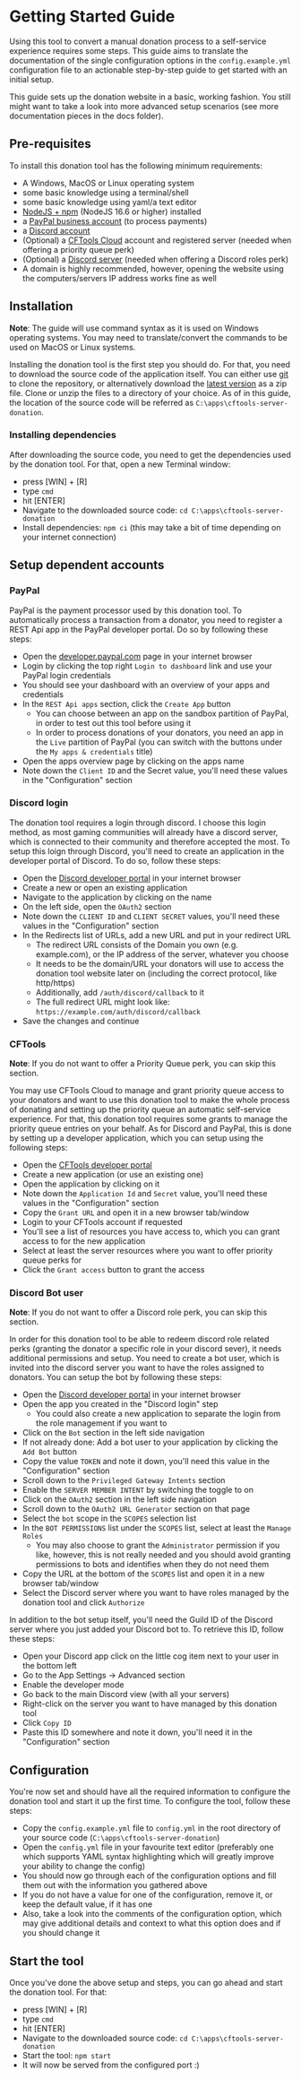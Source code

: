 # Getting Started Guide

Using this tool to convert a manual donation process to a self-service experience requires some steps.
This guide aims to translate the documentation of the single configuration options in the `config.example.yml` configuration file to an actionable step-by-step guide to get started with an initial setup.

This guide sets up the donation website in a basic, working fashion.
You still might want to take a look into more advanced setup scenarios (see more documentation pieces in the docs folder).

## Pre-requisites

To install this donation tool has the following minimum requirements:

* A Windows, MacOS or Linux operating system
* some basic knowledge using a terminal/shell
* some basic knowledge using yaml/a text editor
* [NodeJS + npm](https://nodejs.org/en/download/) (NodeJS 16.6 or higher) installed
* a [PayPal business account](https://developer.paypal.com/developer/accountStatus) (to process payments)
* a [Discord account](https://discord.com/)
* (Optional) a [CFTools Cloud](https://cftools.cloud/) account and registered server (needed when offering a priority queue perk)
* (Optional) a [Discord server](https://discord.com/) (needed when offering a Discord roles perk)
* A domain is highly recommended, however, opening the website using the computers/servers IP address works fine as well

## Installation

**Note**: The guide will use command syntax as it is used on Windows operating systems.
You may need to translate/convert the commands to be used on MacOS or Linux systems.

Installing the donation tool is the first step you should do.
For that, you need to download the source code of the application itself.
You can either use [git](https://git-scm.com/) to clone the repository, or alternatively download the [latest version](https://github.com/FlorianSW/cftools-server-donation/archive/refs/heads/main.zip) as a zip file.
Clone or unzip the files to a directory of your choice.
As of in this guide, the location of the source code will be referred as `C:\apps\cftools-server-donation`.

### Installing dependencies

After downloading the source code, you need to get the dependencies used by the donation tool.
For that, open a new Terminal window:

* press [WIN] + [R]
* type `cmd`
* hit [ENTER]
* Navigate to the downloaded source code: `cd C:\apps\cftools-server-donation`
* Install dependencies: `npm ci` (this may take a bit of time depending on your internet connection)

## Setup dependent accounts

### PayPal

PayPal is the payment processor used by this donation tool.
To automatically process a transaction from a donator, you need to register a REST Api app in the PayPal developer portal.
Do so by following these steps:

* Open the [developer.paypal.com](https://developer.paypal.com/) page in your internet browser
* Login by clicking the top right `Login to dashboard` link and use your PayPal login credentials
* You should see your dashboard with an overview of your apps and credentials
* In the `REST Api apps` section, click the `Create App` button
  * You can choose between an app on the sandbox partition of PayPal, in order to test out this tool before using it
  * In order to process donations of your donators, you need an app in the `Live` partition of PayPal (you can switch with the buttons under the `My apps & credentials` title)
* Open the apps overview page by clicking on the apps name
* Note down the `Client ID` and the Secret value, you'll need these values in the "Configuration" section

### Discord login

The donation tool requires a login through discord.
I choose this login method, as most gaming communities will already have a discord server, which is connected to their community and therefore accepted the most.
To setup this loign through Discord, you'll need to create an application in the developer portal of Discord.
To do so, follow these steps:

* Open the [Discord developer portal](https://discord.com/developers/applications) in your internet browser
* Create a new or open an existing application
* Navigate to the application by clicking on the name
* On the left side, open the `OAuth2` section
* Note down the `CLIENT ID` and `CLIENT SECRET` values, you'll need these values in the "Configuration" section
* In the Redirects list of URLs, add a new URL and put in your redirect URL
  * The redirect URL consists of the Domain you own (e.g. example.com), or the IP address of the server, whatever you choose
  * It needs to be the domain/URL your donators will use to access the donation tool website later on (including the correct protocol, like http/https)
  * Additionally, add `/auth/discord/callback` to it
  * The full redirect URL might look like: `https://example.com/auth/discord/callback`
* Save the changes and continue

### CFTools

**Note**: If you do not want to offer a Priority Queue perk, you can skip this section.

You may use CFTools Cloud to manage and grant priority queue access to your donators and want to use this donation tool to make the whole process of donating and setting up the priority queue an automatic self-service experience.
For that, this donation tool requires some grants to manage the priority queue entries on your behalf.
As for Discord and PayPal, this is done by setting up a developer application, which you can setup using the following steps:

* Open the [CFTools developer portal](https://developer.cftools.cloud/applications)
* Create a new application (or use an existing one)
* Open the application by clicking on it
* Note down the `Application Id` and `Secret` value, you'll need these values in the "Configuration" section
* Copy the `Grant URL` and open it in a new browser tab/window
* Login to your CFTools account if requested
* You'll see a list of resources you have access to, which you can grant access to for the new application
* Select at least the server resources where you want to offer priority queue perks for
* Click the `Grant access` button to grant the access

### Discord Bot user

**Note**: If you do not want to offer a Discord role perk, you can skip this section.

In order for this donation tool to be able to redeem discord role related perks (granting the donator a specific role in your discord sever), it needs additional permissions and setup.
You need to create a bot user, which is invited into the discord server you want to have the roles assigned to donators.
You can setup the bot by following these steps:

* Open the [Discord developer portal](https://discord.com/developers/applications) in your internet browser
* Open the app you created in the "Discord login" step
  * You could also create a new application to separate the login from the role management if you want to
* Click on the `Bot` section in the left side navigation
* If not already done: Add a bot user to your application by clicking the `Add Bot` button
* Copy the value `TOKEN` and note it down, you'll need this value in the "Configuration" section
* Scroll down to the `Privileged Gateway Intents` section
* Enable the `SERVER MEMBER INTENT` by switching the toggle to on
* Click on the `OAuth2` section in the left side navigation
* Scroll down to the `OAuth2 URL Generator` section on that page
* Select the `bot` scope in the `SCOPES` selection list
* In the `BOT PERMISSIONS` list under the `SCOPES` list, select at least the `Manage Roles`
  * You may also choose to grant the `Administrator` permission if you like, however, this is not really needed and you should avoid granting permissions to bots and identifies when they do not need them
* Copy the URL at the bottom of the `SCOPES` list and open it in a new browser tab/window
* Select the Discord server where you want to have roles managed by the donation tool and click `Authorize`

In addition to the bot setup itself, you'll need the Guild ID of the Discord server where you just added your Discord bot to.
To retrieve this ID, follow these steps:

* Open your Discord app click on the little cog item next to your user in the bottom left
* Go to the App Settings -> Advanced section
* Enable the developer mode
* Go back to the main Discord view (with all your servers)
* Right-click on the server you want to have managed by this donation tool
* Click `Copy ID`
* Paste this ID somewhere and note it down, you'll need it in the "Configuration" section

## Configuration

You're now set and should have all the required information to configure the donation tool and start it up the first time.
To configure the tool, follow these steps:

* Copy the `config.example.yml` file to `config.yml` in the root directory of your source code (`C:\apps\cftools-server-donation`)
* Open the `config.yml` file in your favourite text editor (preferably one which supports YAML syntax highlighting which will greatly improve your ability to change the config)
* You should now go through each of the configuration options and fill them out with the information you gathered above
* If you do not have a value for one of the configuration, remove it, or keep the default value, if it has one
* Also, take a look into the comments of the configuration option, which may give additional details and context to what this option does and if you should change it

## Start the tool

Once you've done the above setup and steps, you can go ahead and start the donation tool.
For that:

* press [WIN] + [R]
* type `cmd`
* hit [ENTER]
* Navigate to the downloaded source code: `cd C:\apps\cftools-server-donation`
* Start the tool: `npm start`
* It will now be served from the configured port :)
